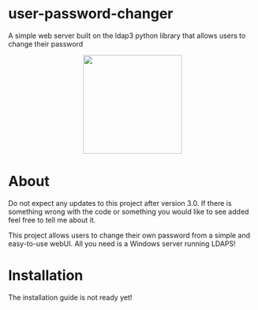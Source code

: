 # user-password-changer
A simple web server built on the ldap3 python library that allows users to change their password

<p align="center"><img src="/img/image.img" width="200"/></p>

# About
Do not expect any updates to this project after version 3.0.
If there is something wrong with the code or something you would like to see added feel free to tell me about it.

This project allows users to change their own password from a simple and easy-to-use webUI.
All you need is a Windows server running LDAPS!

# Installation
The installation guide is not ready yet!